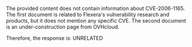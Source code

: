 The provided content does not contain information about CVE-2006-1165. The first document is related to Flexera's vulnerability research and products, but it does not mention any specific CVE. The second document is an under-construction page from OVHcloud.

Therefore, the response is: UNRELATED